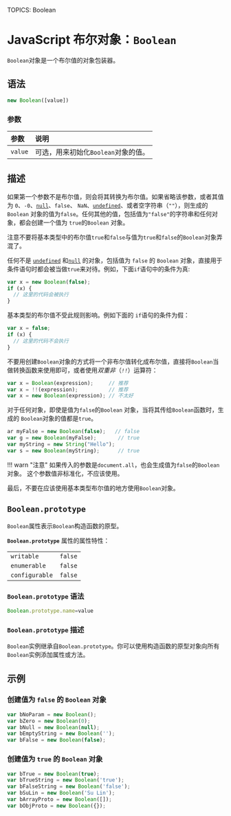TOPICS: Boolean

# JavaScript 布尔对象：`Boolean`

`Boolean`对象是一个布尔值的对象包装器。

## 语法

```javascript
new Boolean([value])
```

### 参数

| 参数 | 说明 |
| :-- | :-- |
| `value` | 可选，用来初始化`Boolean`对象的值。|

## 描述

如果第一个参数不是布尔值，则会将其转换为布尔值。如果省略该参数，或者其值为 `0`、`-0`、[`null`](/zh-hans/webfrontend/null)、`false`、
`NaN`、[`undefined`](/zh-hans/webfrontend/undefined)、或者空字符串（`""`），则生成的 `Boolean`
对象的值为`false`。任何其他的值，包括值为`"false"`的字符串和任何对象，都会创建一个值为 `true`的`Boolean` 对象。

注意不要将基本类型中的布尔值`true`和`false`与值为`true`和`false`的`Boolean`对象弄混了。

任何不是 [`undefined`](/zh-hans/webfrontend/undefined) 和[`null`](/zh-hans/webfrontend/null) 的对象，包括值为
`false` 的 `Boolean` 对象，直接用于条件语句时都会被当做`true`来对待。例如，下面`if`语句中的条件为真:

```javascript
var x = new Boolean(false);
if (x) {
  // 这里的代码会被执行
}
```

基本类型的布尔值不受此规则影响。例如下面的 `if`语句的条件为假：

```javascript
var x = false;
if (x) {
  // 这里的代码不会执行
}
```

不要用创建`Boolean`对象的方式将一个非布尔值转化成布尔值，直接将`Boolean`当做转换函数来使用即可，或者使用*双重非*（*`!!`*）运算符：

```javascript
var x = Boolean(expression);     // 推荐
var x = !!(expression);          // 推荐
var x = new Boolean(expression); // 不太好
```

对于任何对象，即使是值为`false`的`Boolean` 对象，当将其传给`Boolean`函数时，生成的 `Boolean`对象的值都是`true`。

```javascript
ar myFalse = new Boolean(false);   // false
var g = new Boolean(myFalse);       // true
var myString = new String("Hello");
var s = new Boolean(myString);      // true
```

!!! warn "注意"
    如果传入的参数是`document.all`，也会生成值为`false`的`Boolean`对象。
    这个参数值非标准化，不应该使用。

最后，不要在应该使用基本类型布尔值的地方使用`Boolean`对象。

## `Boolean.prototype`

`Boolean`属性表示`Boolean`构造函数的原型。

**`Boolean.prototype`** 属性的属性特性：

|  |  |
| :--- | :--- |
| `writable` | `false` |
| `enumerable` | `false` |
| `configurable` | `false` |

### `Boolean.prototype` 语法

```javascript
Boolean.prototype.name=value
```

### `Boolean.prototype` 描述

`Boolean`实例继承自`Boolean.prototype`。你可以使用构造函数的原型对象向所有`Boolean`实例添加属性或方法。

## 示例

### 创建值为 `false` 的 `Boolean` 对象

```javascript
var bNoParam = new Boolean();
var bZero = new Boolean(0);
var bNull = new Boolean(null);
var bEmptyString = new Boolean('');
var bFalse = new Boolean(false);
```

### 创建值为 `true` 的  `Boolean` 对象

```javascript
var bTrue = new Boolean(true);
var bTrueString = new Boolean('true');
var bFalseString = new Boolean('false');
var bSuLin = new Boolean('Su Lin');
var bArrayProto = new Boolean([]);
var bObjProto = new Boolean({});
```
